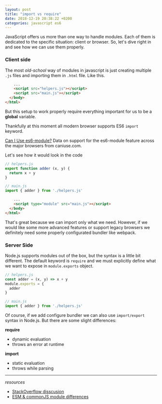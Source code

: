 ```yaml
---
layout: post
title: "import vs require"
date: 2018-12-19 20:38:22 +0200
categories: javascript es6
---
```


JavaScript offers us more than one way to handle modules. Each of them is dedicated to the specific situation: client or browser. So, let's dive right in and see how we can use them properly.

### Client side

The most *old-school* way of modules in javascript is just creating multiple ```.js``` files and importing them in ```.html``` file. Like this.

```html
    ...
    <script src="helpers.js"></script>
    <script src="main.js"></script>
  </body>
</html>
```

But this setup to work properly require everything important for us to be a **global** variable.

Thankfully at this moment all modern browser supports ES6 ```import``` keyword.
<script src="https://cdn.jsdelivr.net/gh/ireade/caniuse-embed/caniuse-embed.min.js"></script>
<p class="ciu_embed" data-feature="es6-module" data-periods="future_1,current,past_1,past_2" data-accessible-colours="false">
<a href="http://caniuse.com/#feat=es6-module">Can I Use es6-module?</a> Data on support for the es6-module feature across the major browsers from caniuse.com.
</p>

Let's see how it would look in the code

```javascript
// helpers.js
export function adder (x, y) {
  return x + y
}

// main.js
import { adder } from './helpers.js'
```
```html
    ...
    <script type="module" src="main.js"></script>
  </body>
</html>
```

That's great because we can import only what we need. However, if we would like some more advanced features or support legacy browsers we definitely need some properly configurated bundler like webpack.

### Server Side

Node.js supports modules out of the box, but the syntax is a little bit different. The default keyword is ```require``` and we must explicitly define what we want to expose in ```module.exports``` object.

```javascript
// helpers.js
const adder = (x, y) => x + y
module.exports = {
  adder
}

// main.js
import { adder } from './helpers.js'

```

Of course, if we add configure bundler we can also use ```import/export``` syntax in Node.js. But there are some slight differences:

**require**
* dynamic evaluation
* throws an error at runtime

**import**
* static evaluation
* throws while parsing



---
*resources*
* [StackOverflow disscusion](https://stackoverflow.com/questions/31354559/using-node-js-require-vs-es6-import-export)
* [ESM & commonJS module differences](http://voidcanvas.com/import-vs-require/)










